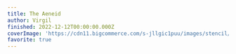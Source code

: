 ```yaml
---
title: The Aeneid
author: Virgil
finished: 2022-12-12T00:00:00.000Z
coverImage: 'https://cdn11.bigcommerce.com/s-jllgic1puu/images/stencil/1280x1280/products/15332/1287/9780143105138__11138.1589237402.jpg?c=1'
favorite: true
---
```

